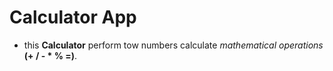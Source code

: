 # Calculator App
* this **Calculator** perform tow numbers calculate _mathematical operations_ **(+ / - * % =)**.
